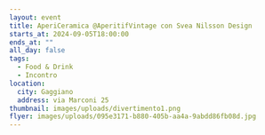 ```yaml
---
layout: event
title: AperiCeramica @AperitifVintage con Svea Nilsson Design
starts_at: 2024-09-05T18:00:00
ends_at: ""
all_day: false
tags:
  - Food & Drink
  - Incontro
location:
  city: Gaggiano
  address: via Marconi 25
thumbnail: images/uploads/divertimento1.png
flyer: images/uploads/095e3171-b880-405b-aa4a-9abdd86fb08d.jpg
---
```

